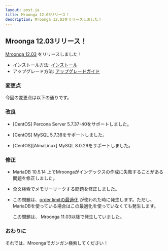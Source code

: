```yaml
---
layout: post.ja
title: Mroonga 12.03リリース！
description: Mroonga 12.03をリリースしました！
---
```


## Mroonga 12.03リリース！

[Mroonga 12.03](/ja/docs/news.html#release-12-03) をリリースしました！

* インストール方法: [インストール](/ja/docs/install.html)
* アップグレード方法: [アップグレードガイド](/ja/docs/upgrade.html)

### 変更点

今回の変更点は以下の通りです。

### 改良

* [CentOS] Percona Server 5.7.37-40をサポートしました。

* [CentOS] MySQL 5.7.38をサポートしました。

* [CentOS][AlmaLinux] MySQL 8.0.29をサポートしました。

### 修正

* MariaDB 10.5.14 上でMroongaがインデックスの作成に失敗することがある問題を修正しました。

* 全文検索でメモリーリークする問題を修正しました。

* この問題は、[order limitの最適化](https://mroonga.org/ja/docs/reference/optimizations.html#order-by-limit) が使われた時に発生します。ただし、MariaDBを使っている場合はこの最適化を使っていなくても発生します。

  この問題は、 Mroonga 11.03以降で発生していました。

### おわりに

それでは、Mroongaでガンガン検索してください！
